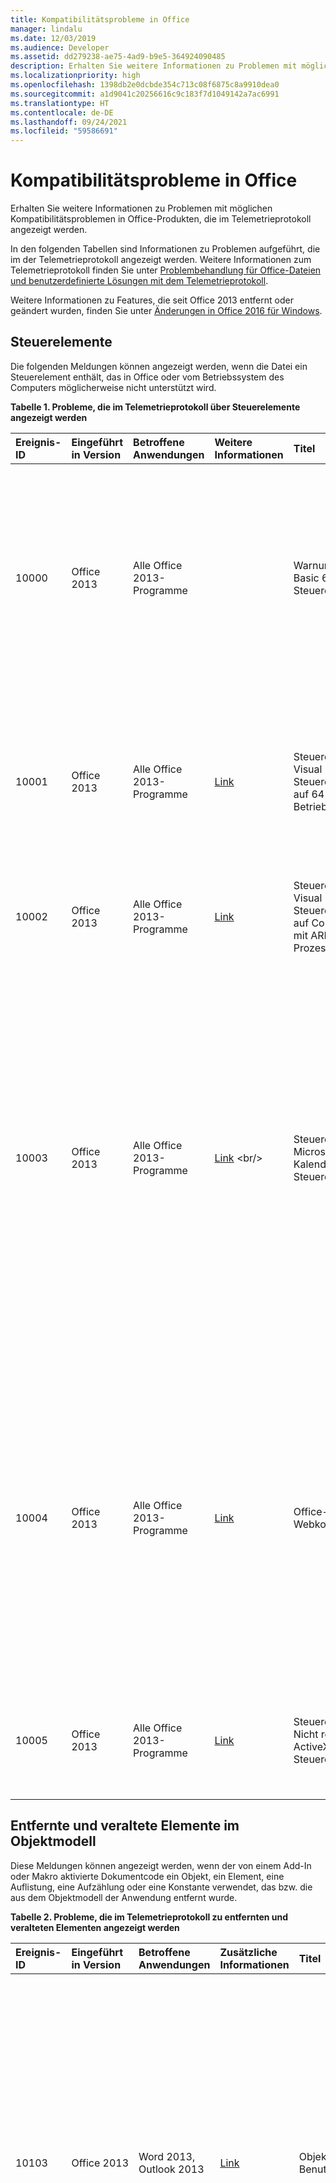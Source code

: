 ```yaml
---
title: Kompatibilitätsprobleme in Office
manager: lindalu
ms.date: 12/03/2019
ms.audience: Developer
ms.assetid: dd279238-ae75-4ad9-b9e5-364924090485
description: Erhalten Sie weitere Informationen zu Problemen mit möglichen Kompatibilitätsproblemen in Office-Produkten, die im Telemetrieprotokoll angezeigt werden.
ms.localizationpriority: high
ms.openlocfilehash: 1398db2e0dcbde354c713c08f6875c8a9910dea0
ms.sourcegitcommit: a1d9041c20256616c9c183f7d1049142a7ac6991
ms.translationtype: HT
ms.contentlocale: de-DE
ms.lasthandoff: 09/24/2021
ms.locfileid: "59586691"
---
```

# <a name="compatibility-issues-in-office"></a>Kompatibilitätsprobleme in Office

Erhalten Sie weitere Informationen zu Problemen mit möglichen Kompatibilitätsproblemen in Office-Produkten, die im Telemetrieprotokoll angezeigt werden.
  
In den folgenden Tabellen sind Informationen zu Problemen aufgeführt, die im der Telemetrieprotokoll angezeigt werden. Weitere Informationen zum Telemetrieprotokoll finden Sie unter [Problembehandlung für Office-Dateien und benutzerdefinierte Lösungen mit dem Telemetrieprotokoll](troubleshooting-office-files-and-custom-solutions-with-the-telemetry-log.md).
  
Weitere Informationen zu Features, die seit Office 2013 entfernt oder geändert wurden, finden Sie unter [Änderungen in Office 2016 für Windows](https://docs.microsoft.com/DeployOffice/office2016/changes-in-office-2016-for-windows-desktop).
  
## <a name="controls"></a>Steuerelemente
<a name="OEV_CompatIssues_Controls"> </a>

Die folgenden Meldungen können angezeigt werden, wenn die Datei ein Steuerelement enthält, das in Office oder vom Betriebssystem des Computers möglicherweise nicht unterstützt wird.
  
**Tabelle 1. Probleme, die im Telemetrieprotokoll über Steuerelemente angezeigt werden**

|**Ereignis-ID**|**Eingeführt in Version**|**Betroffene Anwendungen**|**Weitere Informationen**|**Titel**|**Beschreibung**|
|:-----|:-----|:-----|:-----|:-----|:-----|
|10000  <br/> |Office 2013  <br/> |Alle Office 2013-Programme  <br/> ||Warnung: Visual Basic 6.0-Steuerelemente  <br/> |In der Datei wird ein Visual Basic 6.0-Steuerelement verwendet, das in 64-Bit-Versionen von Office sowie in 32-Bit-Versionen von Office, die auf einem Computer mit ARM-Prozessor laufen, nicht funktioniert. Ersetzen Sie das Steuerelement durch ein unterstütztes Steuerelement, wenn es für Office-Anwendungen in diesen Umgebungen verfügbar sein soll.  <br/> |
|10001  <br/> |Office 2013  <br/> |Alle Office 2013-Programme  <br/> |[Link](https://docs.microsoft.com/previous-versions/visualstudio/visual-basic-6/visual-basic-6-support-policy) <br/> |Steuerelemente: Visual Basic 6.0-Steuerelement auf 64-Bit-Betriebssystem  <br/> |In der Datei wird ein Visual Basic 6.0-Steuerelement verwendet, das in 64-Bit-Versionen von Office nicht funktioniert. Visual Basic 6.0-Laufzeitdateien haben 32 Bit und werden nur von 32-Bit-Betriebssystemen oder in WOW-Emulationsumgebungen unterstützt.  <br/> |
|10002  <br/> |Office 2013  <br/> |Alle Office 2013-Programme  <br/> |[Link](https://docs.microsoft.com/previous-versions/visualstudio/visual-basic-6/visual-basic-6-support-policy) <br/> |Steuerelemente: Visual Basic 6.0-Steuerelemente auf Computern mit ARM-Prozessor  <br/> |In der Datei wird ein Visual Basic 6.0-Steuerelement verwendet, das auf Computern mit ARM-Prozessoren nicht funktioniert.  <br/> |
|10003  <br/> |Office 2013  <br/> |Alle Office 2013-Programme  <br/> |[Link](https://docs.microsoft.com/previous-versions/office/office-2010/cc179181(v=office.14)) <br/> |Steuerelemente: Microsoft Kalender-Steuerelement  <br/> |Die Datei verwendet das Microsoft Kalender-Steuerelement (Mscal.ocx), eine Funktion früherer Versionen von Access, die in Office 2013 nicht verfügbar ist. Das Steuerelement funktioniert nicht, weil es auf dem Host-Computer nicht installiert ist. Verwenden Sie andere Datumsauswahl-Steuerelemente als Alternative, beispielsweise **Date Picker Content Control** (in Word 2013) oder das Windows **DatePicker**-Steuerelement (in den allgemeinen Windows-Steuerelementen).  <br/> Weitere Informationen finden Sie in [Ersetzen des Kalendersteuerelements in Access 2010-Anwendungen](https://docs.microsoft.com/previous-versions/office/developer/office-2010/gg251104(v=office.14)).  <br/> |
|10004  <br/> |Office 2013  <br/> |Alle Office 2013-Programme  <br/> |[Link](https://social.msdn.microsoft.com/Forums/6497460b-db0b-4ae1-8b15-3ab14f08ab68/vba-spreadsheet-control-doesnt-work-on-excel-2013?forum=officegeneral) <br/> |Office-Webkomponenten  <br/> |Die Datei verwendet ein Office-Webkomponenten-Steuerelement (MSOWC.dll). Das Steuerelement funktioniert nicht, weil die Office-Webkomponenten auf diesem Computer nicht installiert und in Office 2013 nicht enthalten sind. Um dieses Steuerelement zu verwenden, installieren Sie die Office-Webkomponenten separat.  <br/> Weitere Informationen finden Sie unter [Anzeigen der Dokumentation und von Beispielen zur Programmierung von Office-Webkomponenten](https://support.microsoft.com/help/319793/how-to-find-office-web-components-owc-programming-documentation-and-sa) <br/> |
|10005  <br/> |Office 2013  <br/> |Alle Office 2013-Programme  <br/> |[Link](https://support.office.com/article/embedded-object-and-activex-control-policy-settings-error-acb9e88e-88fa-4440-96af-50490a301fc4) <br/> |Steuerelemente: Nicht registriertes ActiveX-Steuerelement  <br/> |Die Datei verwendet ActiveX-Steuerelemente, die auf dem Host-Computer nicht registriert sind. Um das Steuerelement zu verwenden, registrieren Sie es auf dem Host-Computer.  <br/> |
   
## <a name="removed-and-deprecated-members-in-the-object-model"></a>Entfernte und veraltete Elemente im Objektmodell
<a name="OEV_CompatIssues_Removed"> </a>

Diese Meldungen können angezeigt werden, wenn der von einem Add-In oder Makro aktivierte Dokumentcode ein Objekt, ein Element, eine Auflistung, eine Aufzählung oder eine Konstante verwendet, das bzw. die aus dem Objektmodell der Anwendung entfernt wurde. 
  
**Tabelle 2. Probleme, die im Telemetrieprotokoll zu entfernten und veralteten Elementen angezeigt werden**

|**Ereignis-ID**|**Eingeführt in Version**|**Betroffene Anwendungen**|**Zusätzliche Informationen**|**Titel**|**Beschreibung**|
|:-----|:-----|:-----|:-----|:-----|:-----|
|10103  <br/> |Office 2013  <br/> |Word 2013, Outlook 2013  <br/> |[Link](https://docs.microsoft.com/office/troubleshoot/word/custom-xml-elements-not-supported) <br/> |Objektmodell entfernt: Benutzerdefinierte XML-Funktion  <br/> | Die benutzerdefinierte XML-Funktion wird aus Word entfernt. Die folgenden Methoden und Eigenschaften sind ausgeblendet und geben bei Zugriff einen Laufzeitfehler zurück:<br/><br/>- **XMLNodes.Add-** Methode  <br/>- **Document.XMLHideNamespaces-** Eigenschaft  <br/>- **Document.XMLSaveDataOnly-** Eigenschaft  <br/>- **Document.XMLSchemaViolations-** Eigenschaft  <br/>- **XMLSchemaViolations-** Objekt und all seine Member  <br/>- **XMLSchemaViolation-** Objekt und all seine Member  <br/>- **Application.TaskPanes**, wenn die **wdTaskPaneXMLStructure-** Konstante (5) der **WdTaskPanes-** Aufzählung angegeben ist  <br/>- **Options.PrintXMLTag-** Eigenschaft  <br/>- **View.ShowXMLMarkup-** Eigenschaft  <br/>- **XMLChildNodeSuggestions-** Auflistung und all ihre Members  <br/>- **XMLChildNodeSuggestion-** Objekt und all seine Members  <br/>- **Selection.XMLParentNode-** Eigenschaft  <br/>- **Range.XMLParentNode-** Eigenschaft  <br/> |
|10113  <br/> |Office 2013  <br/> |Word 2013, Outlook 2013  <br/> ||Objektmodell entfernt: SmartTag-Funktion  <br/> | Das SmartTags-Feature wurde aus Word entfernt. Folgende Objekte, Methoden und Eigenschaften werden ausgeblendet, und wenn auf sie zugegriffen wird, wird ein Laufzeitfehler zurückgegeben:<br/>- **SmartTag-Objekt** und seine Member  <br/>- **SmartTags-** Auflistung und ihre Member  <br/>- **SmartTagAction-** Objekt und seine Member  <br/>- **SmartTagActions-** Auflistung und ihre Member  <br/>- **SmartTagType-** Objekt und seine Member  <br/>- **SmartTagTypes-** Auflistung und ihre Member  <br/>- **XMLNode.SmartTag-** Eigenschaft  <br/><br/>  Folgende Methoden werden ausgeblendet, und wenn auf sie zugegriffen wird, tritt ein nicht gemeldeter Fehler auf:  <br/>- **Document.CheckNewSmartTags-** Methode  <br/>- **Document.RecheckSmartTags-** Methode  <br/>- **Document.RemoveSmartTags-** Methode  <br/><br/>Folgende Eigenschaften werden ausgeblendet, und wenn auf sie zugegriffen wird, wird stets FALSE zurückgegeben:  <br/>- **Document.EmbedSmartTags-** Eigenschaft  <br/>- **Document.SmartTagsAsXMLProps-** Eigenschaft  <br/>- **Options.LabelSmartTags-** Eigenschaft  <br/>- **Options.DisplaySmartTagButtons-** Eigenschaft  <br/>- **EmailOptions.EmbedSmartTag-** Eigenschaft  <br/><br/>Folgende Eigenschaft wird ausgeblendet, und wenn auf sie zugegriffen wird, wird stets TRUE zurückgegeben:  <br/>- **View.DisplaySmartTags-** Eigenschaft<br/><br/>  Folgende Eigenschaften werden ausgeblendet, und wenn auf sie zugegriffen wird, wird stets eine leere Auflistung zurückgegeben:  <br/>- **Application.SmartTagTypes-** Eigenschaft  <br/>- **Document.SmartTags-** Eigenschaft  <br/>- **Range.SmartTags-** Eigenschaft  <br/>- **Selection.SmartTags-** Eigenschaft  <br/> |
|10115  <br/> |Office 2013  <br/> |Word 2013, Outlook 2013  <br/> ||Objektmodell entfernt: AutoZusammenfassen-Funktion  <br/> | Die AutoZusammenfassen-Funktion wurde aus Word entfernt. Folgende Methode und Eigenschaften werden ausgeblendet, und wenn auf sie zugegriffen wird, wird ein Laufzeitfehler zurückgegeben:<br/>- **Document.AutoSummarize-** Methode  <br/>- **Document.ShowSummary-** Eigenschaft  <br/>- **Document.SummaryViewMode-** Eigenschaft  <br/>- **Document.SummaryLength-** Eigenschaft  <br/> |
|10116  <br/> |Office 2013  <br/> |Word 2013, Outlook 2013  <br/> ||Objektmodell entfernt: Barcode-Funktion  <br/> | Die Barcode-Funktion für Umschläge wurde aus Word entfernt. Folgende Eigenschaften werden ausgeblendet, und wenn auf sie zugegriffen wird, wird stets FALSE zurückgegeben:  <br/>- **Envelope.DefaultPrintBarCode-** Eigenschaft  <br/>- **MailingLabel.DefaultPrintBarCode-** Eigenschaft  <br/> |
|10117  <br/> |Office 2013  <br/> |Word 2013, Outlook 2013  <br/> ||Objektmodell entfernt: Window.DocumentMapPercentWidth-Eigenschaft  <br/> |Die **Window.DocumentMapPercentWidth**-Eigenschaft ist in Word ausgeblendet. Wenn auf sie zugegriffen wird, verursacht die Eigenschaft einen Laufzeitfehler.  <br/> |
|10122  <br/> |Office 2013  <br/> |Word 2013, Outlook 2013  <br/> ||Objektmodell entfernt: Application.FileSearch  <br/> |Die **Application.FileSearch** wurde in Office 2007 entfernt. Wenn auf sie zugegriffen wird, gibt diese Eigenschaft einen Laufzeitfehler zurück. Um dieses Problem zu umgehen, verwenden Sie das [FileSystemObject](https://docs.microsoft.com/office/vba/Language/Reference/User-Interface-Help/filesystemobject-object), um in Verzeichnissen rekursiv nach spezifischen Dateien zu suchen.  <br/> |
|10145  <br/> |Office 2013  <br/> |Excel 2013  <br/> ||Objektmodell entfernt: Application.FileSearch  <br/> |Die **Application.FileSearch**-Eigenschaft wurde in Office 2007 entfernt. Wenn auf sie zugegriffen wird, gibt diese Eigenschaft einen Laufzeitfehler zurück. Um dieses Problem zu umgehen, verwenden Sie das [FileSystemObject](https://docs.microsoft.com/office/vba/Language/Reference/User-Interface-Help/filesystemobject-object), um in Verzeichnissen rekursiv nach spezifischen Dateien zu suchen.  <br/> |
|10154  <br/> |Office 2013  <br/> |Excel 2013  <br/> ||Objektmodell entfernt: SmartTag-Funktion  <br/> | Die SmartTags-Funktion wurde aus Excel entfernt. Folgende Eigenschaften werden ausgeblendet; wenn auf sie zugegriffen wird, wird stets FALSE zurückgegeben:  <br/>- **Application.SmartTagRecognizers-** Eigenschaft  <br/><br/>Folgende Objekte, Methoden und Eigenschaften werden ausgeblendet, und wenn auf sie zugegriffen wird, wird ein Laufzeitfehler zurückgegeben:  <br/>- **SmartTag-Objekt** und seine Member  <br/>- **SmartTags-** Auflistung und ihre Member  <br/>- **SmartTagAction-** Objekt und seine Member  <br/>- **SmartTagActions-** Auflistung und ihre Member  <br/>- **SmartTagOptions-** Auflistung und ihre Member  <br/>- **SmartTagRecognizer-** Objekt und seine Member  <br/>- **SmartTagRecognizers-** Auflistung und ihre Member  <br/><br/>  Folgende Methoden werden ausgeblendet, und wenn auf sie zugegriffen wird, tritt ein nicht gemeldeter Fehler auf:  <br/>- **Workbook.RecheckSmartTags-** Methode  <br/><br/>Folgende Eigenschaften werden ausgeblendet, und wenn auf sie zugegriffen wird, wird stets eine leere Auflistung zurückgegeben:  <br/>- **Workbook.SmartTagOptions-** Eigenschaft  <br/>- **Worksheet.SmartTags-** Eigenschaft  <br/>- **Range.SmartTags-** Eigenschaft  <br/>- **IRange.SmartTags-** Eigenschaft  <br/>- **DialogSheet.SmartTags-** Eigenschaft  <br/>- **IDialogSheet.SmartTags-** Eigenschaft  <br/> |
|10155  <br/> |Office 2013  <br/> |Alle Office 2013-Programme  <br/> ||Objektmodell entfernt: ToolbarButton.Edit-Methode  <br/> |Der Schaltflächen-Editor für die Befehlsleiste wurde entfernt. Wenn die Methode aufgerufen wird, verursacht sie einen nicht gemeldeten Fehler. Benutzerdefinierte Bilder können mithilfe der [CommandBarButton.PasteFace](https://docs.microsoft.com/office/vba/api/Office.CommandBarButton.PasteFace)-Methode oder der Eigenschaften [CommandBarButton.Picture](https://docs.microsoft.com/office/vba/api/Office.CommandBarButton.Picture) und [CommandBarButton.Mask](https://docs.microsoft.com/office/vba/api/Office.CommandBarButton.Mask) auf Befehlsleistenschaltflächen aus Vorgängerversionen angewendet werden.  <br/> |
|10159  <br/> |Office 2016  <br/> |Word  <br/> ||Nicht mehr unterstütztes Objektmodell: SkyDriveSignInOption  <br/> |SkyDriveSignInOption ist veraltet. Verwenden Sie stattdessen CloudSignInOption.  <br/> |
   
## <a name="behavior-changes-in-the-object-model"></a>Verhaltensänderungen im Objektmodell
<a name="OEV_CompatIssues_Changed"> </a>

Diese Meldungen können angezeigt werden, wenn der von einem Add-In oder Makro aktivierte Dokumentcode ein Objekt, ein Element, eine Auflistung, eine Aufzählung oder eine Konstante verwendet, das bzw. die sich anders verhält als in früheren Versionen von Office.
  
**Tabelle 3. Probleme mit Verhaltensänderungen, die im Telemetrieprotokoll angezeigt werden**

|**Ereignis-ID**|**Eingeführt in Version**|**Betroffene Anwendungen**|**Zusätzliche Informationen**|**Titel**|**Beschreibung**|
|:-----|:-----|:-----|:-----|:-----|:-----|
|10156  <br/> |Office 2016  <br/> |Word  <br/> ||Verhaltensänderung beim Objektmodell: Verwendung von Speicherereignissen wurde erkannt  <br/> |Die Kompatibilitätsprüfung hat die Verwendung von Speicherereignissen festgestellt, was eine unerwünschte Erfahrung bei der gemeinsamen Dokumenterstellung in Echtzeit verursachen kann. Ihre Lösung funktioniert möglicherweise während der gemeinsamen Dokumenterstellung aufgrund der höheren Speicherfrequenz in diesen Szenarien nicht wie beabsichtigt. Es wird empfohlen, dass Sie die Lösung bei häufigen Speicherereignissen drosseln. Alternativ deaktivieren Sie die gemeinsame Dokumenterstellung mithilfe von Gruppenrichtlinien.  <br/> |
|10160  <br/> |Office 2016  <br/> |Word, Excel, PowerPoint  <br/> ||Verhaltensänderung beim Objektmodell: Application.DisplayDocumentInformationPanel  <br/> |Der Dokumentinformationsbereich wird als Teil des veralteten InfoPath-Produkts nicht mehr unterstützt. Die Abfrage dieser Eigenschaft gibt immer „false“ zurück. Das Festlegen dieser Eigenschaft variiert je nach Anwendung. Durch Festlegen auf „true“ wird der Eigenschaftenbereich für Word und PowerPoint angezeigt, jedoch nicht in Excel. Durch Festlegen auf „false“ passiert in allen Apps nichts.  <br/> |
|10161  <br/> |Office 2016  <br/> |Word  <br/> ||Verhaltensänderung beim Objektmodell: ContentControl.DropdownListEntries  <br/> |Der Dokumentinformationsbereich wird als Teil des veralteten InfoPath-Produkts nicht mehr unterstützt. Bei Verwendung mit SharePoint-Nachschlageeigenschaften wird das Verhalten dieser API nicht mehr unterstützt. Bei anderen Arten von Listeneinträgen funktioniert sie wie erwartet.  <br/> |
|10157  <br/> |Office 2016  <br/> |PowerPoint  <br/> ||Verhaltensänderung beim Objektmodell: Presentation.InMergeMode-Eigenschaft  <br/> |Der alte Zusammenführungsmodus, der im Dokumentfenster bei der gemeinsamen Dokumenterstellung angezeigt wird, wurde durch ein neues Fenster für die Konfliktlösung ersetzt. Wenn in dieser Situation auf die Eigenschaft zugegriffen wird, gibt die Presentation.InMergeMode-Eigenschaft „false“ zurück.  <br/> |
|10106  <br/> |Office 2013  <br/> |Excel 2013  <br/> ||Verhaltensänderung des Objektmodells: Application.FormulaBarHeight-Eigenschaft  <br/> |Die [Application.FormulaBarHeight-Eigenschaft (Excel)](https://docs.microsoft.com/office/vba/api/Excel.Application.FormulaBarHeight)-Eigenschaft wurde geändert. Wenn auf die Eigenschaft zugegriffen wird, liest und schreibt sie die Höhe der Formelleiste, die dem aktiven Fenster in Excel zugeordnet ist. Um die Höhe der Formelleiste eines anderen Fensters in Excel zu ändern, legen Sie die **Application.FormulaBarHeight**-Eigenschaft nach Aktivierung des Fensters fest.  <br/> |
|10107  <br/> |Office 2013  <br/> |Excel 2013  <br/> ||Verhaltensänderung des Objektmodells: Workbook.Protect-Methode  <br/> |Die Fensterstruktur (Höhe, Breite, Minimiert oder Maximiert) kann in Excel nicht geschützt werden. Wenn die [Workbook.Protect-Methode (Excel)](https://docs.microsoft.com/office/vba/api/Excel.Workbook.Protect)-Methode aufgerufen wird, schützt sie die Fensterstruktur der Arbeitsmappe nicht, egal welchen Wert die Fensterparameter haben.  <br/> |
|10140  <br/> |Office 2013  <br/> |Word 2013, Outlook 2013  <br/> ||Verhaltensänderung des Objektmodells: Table.AllowPageBreaks  <br/> |Die **Table.AllowPageBreaks**-Eigenschaft wird ausgeblendet und gibt stets TRUE zurück. Um dasselbe Verhalten zu erzielen, verwenden Sie die Eigenschaften [ParagraphFormat.KeepTogether-Eigenschaft (Word)](https://docs.microsoft.com/office/vba/api/Word.ParagraphFormat.KeepTogether) und [ParagraphFormat.KeepWithNext-Eigenschaft (Word)](https://docs.microsoft.com/office/vba/api/Word.ParagraphFormat.KeepWithNext).  <br/> |
   
## <a name="hidden-members-in-the-object-model"></a>Ausgeblendete Elemente im Objektmodell
<a name="OEV_CompatIssues_Hidden"> </a>

Diese Meldungen können angezeigt werden, wenn der von einem Add-In oder Makro aktivierte Dokumentcode ein Objekt, ein Element, eine Auflistung, eine Aufzählung oder eine Konstante verwendet, das bzw. die im Objektmodell der Anwendung ausgeblendet wurde.
  
**Tabelle 4. Probleme mit ausgeblendeten Elementen, die im Telemetrieprotokoll angezeigt werden**

|**Ereignis-ID**|**Eingeführt in Version**|**Betroffene Anwendungen**|**Zusätzliche Informationen**|**Titel**|**Beschreibung**|
|:-----|:-----|:-----|:-----|:-----|:-----|
|10158  <br/> |Office 2016  <br/> |Excel  <br/> ||Ausgeblendetes Objektmodell Presentation.WorksheetFunction.Forecast (All)-Methode  <br/> |Die WorksheetFunction.Forecast-Methode ist ausgeblendet. Wenn sie aufgerufen wird, verhält sich die Methode ähnlich wie in Excel 2013. Sie ist weiterhin Teil des Objektmodells für die Abwärtskompatibilität, Sie sollten in neuen Anwendungen jedoch WorksheetFunction.Forecast_Linear verwenden.  <br/> |
|10109  <br/> |Office 2013  <br/> |Word 2013, Outlook 2013  <br/> ||Objektmodul ausgeblendet: Document.UpdateSummaryProperties-Methode  <br/> |Die AutoZusammenfassen-Funktion wird aus Word entfernt. Wenn die **Document.UpdateSummaryProperties**-Methode aufgerufen wird, verursacht sie einen Laufzeitfehler.  <br/> |
|10110  <br/> |Office 2013  <br/> |Word 2013, Outlook 2013  <br/> ||Objektmodul ausgeblendet: Comment.Delete-Methode  <br/> |Benutzer können direkt auf Kommentare in Word antworten. Wenn die **Comment.Delete**-Methode aufgerufen wird, funktioniert sie ähnlich wie in vorherigen Versionen von Office. Ein einzelner Kommentar wird gelöscht und alle Antworten werden im Dokument belassen. Um einen ganzen Kommentarthread zu entfernen, verwenden Sie die **Comment.DeleteRecursively**-Methode. Um auf einen Kommentar zu antworten, verwenden Sie die **Comment.Replies.Add**-Methode.  <br/> |
|10111  <br/> |Office 2013  <br/> |Word 2013, Outlook 2013  <br/> ||Objektmodul ausgeblendet: Comment.Author-Eigenschaft  <br/> |Kommentare in Word sind nun Kontakten zugeordnet. Wenn auf die **Comment.Author**-Eigenschaft zugegriffen wird, verhält sie sich ähnlich wie in früheren Versionen von Office. Um auf den Namen eines Kommentierenden zuzugreifen, verwenden Sie die Name-Eigenschaft des **Contact**-Objekts, das dem Kommentar zugeordnet ist.  <br/> |
|10112  <br/> |Office 2013  <br/> |Word 2013, Outlook 2013  <br/> ||Objektmodul ausgeblendet: Comment.Initial-Eigenschaft  <br/> |Initialen von Kommentierenden werden in Word nicht standardmäßig mit Kommentaren angezeigt. Wenn auf die **Comment.Initial**-Eigenschaft zugegriffen wird, verhält sie sich ähnlich wie in früheren Versionen von Office. Auf gedruckten Dokumenten werden Kommentare jedoch weiterhin mit Initialen angezeigt.  <br/> |
|10114  <br/> |Office 2013  <br/> |Word 2013, Outlook 2013  <br/> ||Objektmodul ausgeblendet: Comment.ShowTip-Eigenschaft  <br/> |Kommentaren zugewiesene QuickInfos in Word werden standardmäßig angezeigt. Wenn auf die **Comment.ShowTip**-Eigenschaft zugegriffen wird, gibt sie stets FALSE zurück.  <br/> |
|10118  <br/> |Office 2013  <br/> |Word 2013, Outlook 2013  <br/> ||Objektmodul ausgeblendet: Options.BackgroundOpen-Eigenschaft  <br/> |Große Webdokumente können in Word nicht im Hintergrund geöffnet werden. Wenn auf die [Options.BackgroundOpen Property (Word)](https://docs.microsoft.com/previous-versions/office/ff840248(v=office.15))-Eigenschaft zugegriffen wird, gibt sie stets FALSE zurück und kann nicht auf einen anderen Wert festgelegt werden.  <br/> |
|10119  <br/> |Office 2013  <br/> |Word 2013, Outlook 2013  <br/> ||Objektmodul ausgeblendet: Document.ApplyQuickStyleSet-Methode  <br/> |Die **Document.ApplyQuickStyleSet**-Methode ist in Word ausgeblendet. Wenn die Methode aufgerufen wird, funktioniert sie weiterhin so wie in 2007 und ändert den Formatvorlagensatz für das Dokument. Um die neuen Funktionen von Office 2010 und neuerer Versionen zu verwenden, ersetzten Sie sie durch die [Document.ApplyQuickStyleSet2-Methode (Word)](https://docs.microsoft.com/office/vba/api/Word.Document.ApplyQuickStyleSet2)-Methode.  <br/> |
|10120  <br/> |Office 2013  <br/> |Word 2013, Outlook 2013  <br/> ||Objektmodul ausgeblendet: Document.SaveAs-Methode  <br/> |Die Funktion "Speichern unter" verhält sich ähnlich wie in früheren Versionen von Word. Wenn sie aufgerufen wird, verhält sich die **Document.SaveAs** Methode ähnlich wie in Office 2007. Die **SaveAs2**-Methode wird dem Dokumentobjekt hinzugefügt, das die in Office 2010 eingeführten Eigenschaften enthält. Um die neuen Funktionen von Office 2010 und neuerer Versionen zu verwenden, ersetzen Sie die **Document.SaveAs**-Methode durch die [Document.SaveAs2-Methode (Word)](https://docs.microsoft.com/office/vba/api/Word.SaveAs2).  <br/> |
|10121  <br/> |Office 2013  <br/> |Word 2013, Outlook 2013  <br/> ||Objektmodell ausgeblendet: Assistent- und Hilfe-Assistent-Funktionen  <br/> | Die Assistent- und Hilfe-Assistent-Funktionen sind in Word ausgeblendet.  <br/><br/>Die folgenden Eigenschaften sind ausgeblendet, sind jedoch weiterhin Teil des Objektmodells für die Abwärtskompatibilität. Es ist nicht empfehlenswert, sie in neuen Office-Lösungen zu verwenden:  <br/>- **Application.Assistant-** Eigenschaft  <br/>- **Application.AnswerWizard-** Eigenschaft  <br/><br/>Die folgenden Eigenschaften sind ausgeblendet. Wenn auf sie zugegriffen wird, geben sie einen Laufzeitfehler zurück:<br/>- **Global.Assistant-** Eigenschaft  <br/>- **Global.AnswerWizard-** Eigenschaft  <br/> |
|10123  <br/> |Office 2013  <br/> |Word 2013, Outlook 2013  <br/> ||Objektmodul ausgeblendet: Options.WPHelp  <br/> |Die **Options.WPHelp**-Eigenschaft ist ausgeblendet.  <br/> |
|10124  <br/> |Office 2013  <br/> |Word 2013, Outlook 2013  <br/> ||Objektmodul ausgeblendet: Options.SetWPHelpOptions  <br/> |Die **Options.SetWPHelpOptions**-Eigenschaft ist ausgeblendet; wenn auf sie zugegriffen wird, wird ein Fehler zurückgegeben.<br/> |
|10125  <br/> |Office 2013  <br/> |Word 2013, Outlook 2013  <br/> ||Objektmodul ausgeblendet: Options.WPDocNavKeys  <br/> |Die **Options.WPDocNavKeys**-Eigenschaft ist ausgeblendet; wenn auf sie zugegriffen wird, wird stets FALSE zurückgegeben.<br/> |
|10126  <br/> |Office 2013  <br/> |Word 2013, Outlook 2013  <br/> ||Objektmodul ausgeblendet: Options.BlueScreen  <br/> |Die **Options.BlueScreen**-Eigenschaft ist ausgeblendet; wenn auf sie zugegriffen wird, wird stets FALSE zurückgegeben.<br/> |
|10127  <br/> |Office 2013  <br/> |Word 2013, Outlook 2013  <br/> ||Objektmodul ausgeblendet: Options.AllowFastSave  <br/> |Die **Options.AllowFastSave**-Eigenschaft ist ausgeblendet; wenn auf sie zugegriffen wird, wird stets FALSE zurückgegeben.<br/> |
|10128  <br/> |Office 2013  <br/> |Word 2013, Outlook 2013  <br/> ||Objektmodell ausgeblendet: Application.DisplayStatusBar  <br/> |Die **Application.DisplayStatusBar**-Eigenschaft ist ausgeblendet. Verwenden Sie stattdessen **Application.CommandBars("Status Bar")** Visible.  <br/> |
|10129  <br/> |Office 2013  <br/> |Word 2013Outlook 2013  <br/> ||Objektmodul ausgeblendet: Document.HTMLProject  <br/> |Die **Document.HTMLProject**-Eigenschaft ist ausgeblendet; wenn auf sie zugegriffen wird, wird ein Fehler zurückgegeben.<br/> |
|10130  <br/> |Office 2013  <br/> |Word 2013, Outlook 2013  <br/> ||Objektmodul ausgeblendet: Document.Versions  <br/> |Die Versions-Funktion wurde entfernt und folglich ist die **Document.Versions**-Eigenschaft ausgeblendet; wenn auf sie zugegriffen wird, wird ein Fehler zurückgegeben.<br/> |
|10131  <br/> |Office 2013  <br/> |Word 2013, Outlook 2013  <br/> ||Objektmodul ausgeblendet: Document.Route  <br/> |Die Verteiler-Funktion wurde entfernt und folglich ist die **Document.Route**-Methode ausgeblendet; wenn auf sie zugegriffen wird, wird ein Fehler zurückgegeben.<br/> |
|10132  <br/> |Office 2013  <br/> |Word 2013, Outlook 2013  <br/> ||Objektmodul ausgeblendet: Document.HasRoutingSlip  <br/> |Die Verteiler-Funktion wurde entfernt und folglich ist die **Document.HasRoutingSlip**-Eigenschaft ausgeblendet; wenn auf sie zugegriffen wird, wird ein Fehler zurückgegeben.<br/> |
|10133  <br/> |Office 2013  <br/> |Word 2013, Outlook 2013  <br/> ||Objektmodul ausgeblendet: Document.Routed  <br/> |Die Verteiler-Funktion wurde entfernt und folglich ist die **Document.Routed**-Eigenschaft ausgeblendet; wenn auf sie zugegriffen wird, wird ein Fehler zurückgegeben.<br/> |
|10134  <br/> |Office 2013  <br/> |Word 2013, Outlook 2013  <br/> ||Objektmodul ausgeblendet: Document.RoutingSlip  <br/> |Die Verteiler-Funktion wurde entfernt und folglich ist die **Document.RoutingSlip**-Eigenschaft ausgeblendet; wenn auf sie zugegriffen wird, wird ein Fehler zurückgegeben.<br/> |
|10135  <br/> |Office 2013  <br/> |Word 2013, Outlook 2013  <br/> ||Objektmodul ausgeblendet: Diagramm-Objektmodul  <br/> | Das **Diagramm-** Objekt und die dem **Diagramm-** Objekt zugeordneten Eigenschaften und Methoden wurden ausgeblendet. Wenn auf folgende Members zugegriffen wird, wird ein Fehler erzeugt:  <br/>- **Shapes.AddDiagram** <br/>- **Shape.Diagram** <br/>- **Shape.DiagramNode** <br/>- **Shape.HasDiagram** <br/>- **ShapeHasDiagramNode** <br/>- **ShapeRange.DiagramNode** <br/>- **ShapeRange.HasDiagram** <br/>- **ShapeRange.HasDiagramNode** <br/> |
|10136  <br/> |Office 2013  <br/> |Word 2013, Outlook 2013  <br/> ||Objektmodul ausgeblendet: ShapeRange.Activate  <br/> | Das Word-Grafik-Objekt ist ausgeblendet und folglich sind auch die Methoden ausgeblendet, die zum Umwandeln einer Grafik in ein Word-Grafik-Objekt verwendet werden. Dies umfasst folgende Methoden:  <br/>- **InlineShape.Activate** <br/>- **Shape.Activate** <br/>- **ShapeRange.Activate** <br/><br/>  Wenn diese Methoden verwendet werden, erzeugen sie einen Fehler.  <br/> |
|10137  <br/> |Office 2013  <br/> |Word 2013, Outlook 2013  <br/> ||Objektmodul ausgeblendet: Shape.Activate  <br/> | Das Word-Grafik-Objekt ist ausgeblendet und folglich sind auch die Methoden ausgeblendet, die zum Umwandeln einer Grafik in ein Word-Grafik-Objekt verwendet werden. Dies umfasst folgende Methoden:  <br/>- **InlineShape.Activate** <br/>- **Shape.Activate** <br/>- **ShapeRange.Activate** <br/><br/>Wenn diese Methoden verwendet werden, erzeugen sie einen Fehler.  <br/> |
|10138  <br/> |Office 2013  <br/> |Word 2013, Outlook 2013  <br/> ||Objektmodul ausgeblendet: InlineShape.Activate  <br/> | Das Word-Grafik-Objekt ist ausgeblendet und folglich sind auch die Methoden ausgeblendet, die zum Umwandeln einer Grafik in ein Word-Grafik-Objekt verwendet werden. Dies umfasst folgende Methoden:  <br/>- **InlineShape.Activate** <br/>- **Shape.Activate** <br/>- **ShapeRange.Activate** <br/><br/>Wenn diese Methoden verwendet werden, erzeugen sie einen Fehler.  <br/> |
|10139  <br/> |Office 2013  <br/> |Word 2013  <br/> ||Objektmodul ausgeblendet: Shapes.AddChart  <br/> |Die **Shapes.AddChart**-Methode ist ausgeblendet. Sie ist weiterhin Teil des Objektmodells für die Abwärtskompatibilität, Sie sollten Sie jedoch nicht in neuen Anwendungen verwenden. Verwenden Sie stattdessen die **Shapes.AddChart2**-Methode.  <br/> <br/>**Hinweis**: Die **Shapes.AddChart2**-Methode wendet einen Standardtitel auf das neue Chart an. Wenn Sie den Chart Titel nach dem Hinzufügen zur Datei ändern müssen, verwenden Sie die **Chart.ChartTitle**-Eigenschaft oder bearbeiten Sie den Titel manuell.           |
|10141  <br/> |Office 2013  <br/> |Word 2013, Outlook 2013  <br/> ||Objektmodul ausgeblendet: Application.ShowWindowsInTaskbar  <br/> |Die **Application.ShowWindowinTaskbar**-Eigenschaft ist ausgeblendet; wenn auf sie zugegriffen wird, wird stets TRUE zurückgegeben.<br/> |
|10142  <br/> |Office 2013  <br/> |Word 2013, Outlook 2013  <br/> ||Objektmodul ausgeblendet: HangulHanjaConversionDictionaries.BuiltinDictionary  <br/> |Die **HangulHanjaConversionDictionaries.BuiltinDictionary**-Eigenschaft ist ausgeblendet; wenn auf sie zugegriffen wird, wird NULL zurückgegeben.<br/> |
|10143  <br/> |Office 2013  <br/> |Word 2013, Outlook 2013  <br/> ||Objektmodul ausgeblendet: Template.AutoTextEntries  <br/> |AutoText ist nun ein Typ von Baustein. Sie können auf Bausteine zugreifen, indem Sie die Eigenschaft [Template.BuildingBlockEntries-Eigenschaft (Word)](https://docs.microsoft.com/office/vba/api/Word.Template.BuildingBlockEntries) oder [Template.BuildingBlockTypes-Eigenschaft (Word)](https://docs.microsoft.com/office/vba/api/Word.Template.BuildingBlockTypes) verwenden.  <br/> Standardmäßig wird AutoText in normal.dotm gespeichert.  <br/> |
|10144  <br/> |Office 2013  <br/> |Word 2013, Outlook 2013  <br/> ||Objektmodul ausgeblendet: View.RevisionsMode  <br/> |Die **View.RevisionsMode**-Eigenschaft ist ausgeblendet. Verwenden Sie stattdessen die [View.MarkupMode-Eigenschaft (Word)](https://docs.microsoft.com/office/vba/api/Word.View.MarkupMode)-Eigenschaft.  <br/> |
|10146  <br/> |Office 2013  <br/> |Excel 2013  <br/> ||Objektmodul ausgeblendet: ISlicerCache.ClearManualFilter  <br/> |Die **ClearManualFilter**-Methode des ISlicerCache-Objekts wurde als ausgeblendet markiert. Sie ist weiterhin Teil des Objektmodells für die Abwärtskompatibilität, Sie sollten Sie jedoch nicht in neuen Anwendungen verwenden.  <br/> |
|10147  <br/> |Office 2013  <br/> |Excel 2013  <br/> ||Objektmodul ausgeblendet: _Application.ShowWindowsInTaskbar  <br/> |Die **\_Application.ShowWindowsInTaskbar**-Eigenschaft wurde ausgeblendet. Auf Grund der Abwärtskompatibilität bleibt es Teil des Objektmodells, aber Sie sollten es nicht in neuen Anwendungen verwenden.<br/> |
|10148  <br/> |Office 2013  <br/> |Excel 2013  <br/> ||Objektmodul ausgeblendet: _Application.SaveISO8601Dates  <br/> |Die **\_Application.SaveISO8601Dates**-Eigenschaft wurde ausgeblendet. Auf Grund der Abwärtskompatibilität bleibt es Teil des Objektmodells, aber Sie sollten es nicht in neuen Anwendungen verwenden.<br/> |
|10149  <br/> |Office 2013  <br/> |Excel 2013  <br/> ||Objektmodul ausgeblendet: SlicerCache.ClearManualFilter  <br/> |Die **ClearManualFilter**-Methode des SlicerCache.-Objekts wurde als ausgeblendet markiert. Sie ist weiterhin Teil des Objektmodells für die Abwärtskompatibilität, Sie sollten Sie jedoch nicht in neuen Anwendungen verwenden.  <br/> |
|10150  <br/> |Office 2013  <br/> |Excel 2013  <br/> ||Objektmodul ausgeblendet: _Application.Assistant  <br/> |Die **\_Application.Assistant** wurde ausgeblendet. Auf Grund der Abwärtskompatibilität bleibt es Teil des Objektmodells, aber Sie sollten es nicht in neuen Anwendungen verwenden.<br/> |
|10151  <br/> |Office 2013  <br/> |Excel 2013  <br/> ||Objektmodul ausgeblendet: _Application.AnswerWizard  <br/> |Die **\_Application.Assistant**-Eigenschaft wurde ausgeblendet. Wenn auf sie zugegriffen wird, gibt sie einen Laufzeitfehler zurück.<br/> |
|10152  <br/> |Office 2013  <br/> |Excel 2013  <br/> ||Objektmodul ausgeblendet: _Global.Assistant  <br/> |Die **\_Global.Assistant** wurde ausgeblendet. Auf Grund der Abwärtskompatibilität bleibt es Teil des Objektmodells, aber Sie sollten es nicht in neuen Anwendungen verwenden.<br/> |
|10153  <br/> |Office 2013  <br/> |Excel 2013  <br/> ||Objektmodul ausgeblendet: Shapes.AddChart  <br/> |Die **Shapes.AddChart**-Methode ist ausgeblendet. Sie ist weiterhin Teil des Objektmodells für die Abwärtskompatibilität, Sie sollten Sie jedoch nicht in neuen Anwendungen verwenden. Verwenden Sie stattdessen die **Shapes.AddChart2**-Methode.  <br/> <br/>**Hinweis**: Die **Shapes.AddChart2**-Methode wendet einen Standardtitel auf das neue Chart an. Wenn Sie den Chart Titel nach dem Hinzufügen zur Datei ändern müssen, verwenden Sie die **Chart.ChartTitle**-Eigenschaft oder bearbeiten Sie den Titel manuell.           |
   
## <a name="see-also"></a>Siehe auch

- [Kompatibilität und Telemetrie in Office](https://docs.microsoft.com/previous-versions/office/office-2013-resource-kit/ff394407(v=office.15)) 
- [Office Developer Center](https://developer.microsoft.com/office)
- [Problembehandlung für Office-Dateien und benutzerdefinierte Lösungen mit dem Telemetrieprotokoll](troubleshooting-office-files-and-custom-solutions-with-the-telemetry-log.md)
- [Forum zur Office-Anwendungskompatibilität](https://social.technet.microsoft.com/Forums/officesetupdeploy/threads)
    

